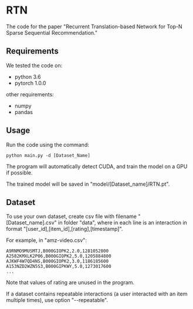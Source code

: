# RTN

The code for the paper "Recurrent Translation-based Network for Top-N Sparse Sequential Recommendation."

## Requirements

We tested the code on:
* python 3.6
* pytorch 1.0.0

other requirements:
* numpy
* pandas

## Usage

Run the code using the command:
```
python main.py -d [Dataset_Name]
```
The program will automatically detect CUDA, and train the model on a GPU if possible.

The trained model will be saved in "model/[Dataset_name]/RTN.pt".

## Dataset
To use your own dataset, create csv file with filename "[Dataset_name].csv" in folder "data", where in each line is an interaction in format "[user_id],[item_id],[rating],[timestamp]".

For example, in "amz-video.csv":
```
A9RNMO9MUSMTJ,B000GIOPK2,2.0,1281052800
A2582KMXLK2P06,B000GIOPK2,5.0,1205884800
AJKWF4W7QD4NS,B000GIOPK2,3.0,1186185600
A153NZD2WZN5S3,B000GIPKWY,5.0,1273017600
...
```
Note that values of rating are unused in the program.

If a dataset contains repeatable interactions (a user interacted with an item multiple times), use option "--repeatable".